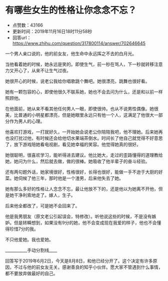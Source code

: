 # 有哪些女生的性格让你念念不忘？
- 点赞数：43166
- 更新时间：2019年11月16日18时11分58秒
- 回答url：https://www.zhihu.com/question/317800114/answer/702646645
<body>
 <p data-pid="T5CIG--e">一个男人亲口说的，他的前女友，他生命中永远挥之不去的白月光。</p>
 <p data-pid="lmz4Ptfo">当他看着她的时候，她永远是笑的。即使生气，前一秒在骂人，下一秒就转移注意力又开心了，从来不让生气过夜。</p>
 <p data-pid="VN691hnc">她很开心的时候，说老公我给你唱歌跳个舞吧。她很漂亮，跳舞也很好看。</p>
 <p data-pid="2Mzz4_Jm">她有一颗包容的心，即使他很久不联系她，她也不会去问为什么，还是和以前一样照顾他。</p>
 <p data-pid="y0ySWPaY">在他面前，她从来不看其他任何男人一眼，即使很帅。也从不说男性偶像。她很美，比普通的小明星都漂亮，但是她眼里永远只有他一个人，这满足了他很大一部分作为男人的心理。</p>
 <p data-pid="aWq8aVe-">他喜欢打游戏，一打就好久，一开始她会说老公你陪陪我吧，他不理她。后来她再也没打扰过他，有时候还会给他切水果端茶倒水。时间长了他自己就觉得不好意思了，放下游戏陪她看电视剧，看见她幸福的笑容。他觉得她真的很好。</p>
 <p data-pid="_cC9Zjal">她很聪明，很喜欢学习，能听得进去建议。他比她大，走过的歪路懂得的道理教给她，她问为什么，然后就去做，做的很棒。她吸收了他半辈子的奋斗经验。</p>
 <p data-pid="GogBQesY">还有两句题外话，她家境很好，性格很好，长得也很好，能做一手不逊于大厨的好菜。她伺候了他三年，那时他是一个渣男，后来他失去了她。</p>
 <p data-pid="QzxfDD6d">她有那么多好的性格让人念念不忘，最让他放不下的，还是他以为她离不开他，但是她干净利索地走了。嫁人，生子。</p>
 <p data-pid="rUFpGcho">后来他全都改了，可是她不会回来了。</p>
 <p data-pid="w_cC21Zo">他是我男朋友（原文老公引起误会，特修改）。听他说这些的时候，不是没有嫉妒。但是转瞬想到，如果没有9分的她，他不会变成现在我爱的样子，他也不会懂得珍惜7分的我。</p>
 <p data-pid="iHJIU3sW">不只他爱她。我也爱她。</p>
 <p data-pid="rSKWMqCH">___________手动分割线____</p>
 <p data-pid="YThtSdjz">回答写于2019年6月2日，今天是8月8日，和他已经分开了。这个决定有许多原因，不过与他的前女友无关。感谢善良的知乎小伙伴。愿大家不管遇到什么事情，都不要放弃做最好的自己。</p>
</body>